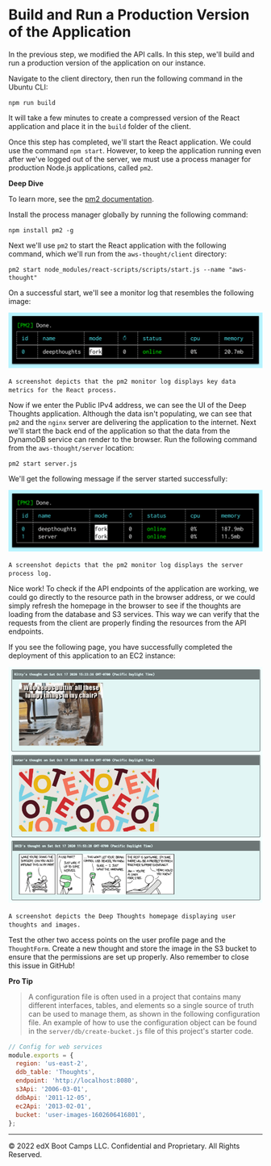 # Build and Run a Production Version of the Application

In the previous step, we modified the API calls. In this step, we'll build and run a production version of the application on our instance.

Navigate to the client directory, then run the following command in the Ubuntu CLI:

```console
npm run build
```

It will take a few minutes to create a compressed version of the React application and place it in the `build` folder of the client.

Once this step has completed, we'll start the React application. We could use the command `npm start`. However, to keep the application running even after we've logged out of the server, we must use a process manager for production Node.js applications, called `pm2`.

**Deep Dive**

To learn more, see the [pm2 documentation](https://pm2.keymetrics.io/docs/usage/pm2-doc-single-page/).

Install the process manager globally by running the following command:

```console
npm install pm2 -g
```

Next we'll use `pm2` to start the React application with the following command, which we'll run from the `aws-thought/client` directory:

```console
pm2 start node_modules/react-scripts/scripts/start.js --name "aws-thought"
```

On a successful start, we'll see a monitor log that resembles the following image:

![](../Images/1400-pm2-react.png)

`A screenshot depicts that the pm2 monitor log displays key data metrics for the React process.`

Now if we enter the Public IPv4 address, we can see the UI of the Deep Thoughts application. Although the data isn't populating, we can see that `pm2` and the `nginx` server are delivering the application to the internet. Next we'll start the back end of the application so that the data from the DynamoDB service can render to the browser. Run the following command from the `aws-thought/server` location:

```console
pm2 start server.js
```

We'll get the following message if the server started successfully:

![](../Images/1500-pm2-server.png)

`A screenshot depicts that the pm2 monitor log displays the server process log.`

Nice work! To check if the API endpoints of the application are working, we could go directly to the resource path in the browser address, or we could simply refresh the homepage in the browser to see if the thoughts are loading from the database and S3 services. This way we can verify that the requests from the client are properly finding the resources from the API endpoints.

If you see the following page, you have successfully completed the deployment of this application to an EC2 instance:

![](../Images/1600-final-thoughts.png)

`A screenshot depicts the Deep Thoughts homepage displaying user thoughts and images.`

Test the other two access points on the user profile page and the `ThoughtForm`. Create a new thought and store the image in the S3 bucket to ensure that the permissions are set up properly. Also remember to close this issue in GitHub!

**Pro Tip**

> A configuration file is often used in a project that contains many different interfaces, tables, and elements so a single source of truth can be used to manage them, as shown in the following configuration file. An example of how to use the configuration object can be found in the `server/db/create-bucket.js` file of this project's starter code.

```js
// Config for web services
module.exports = {
  region: 'us-east-2',
  ddb_table: 'Thoughts',
  endpoint: 'http://localhost:8080',
  s3Api: '2006-03-01',
  ddbApi: '2011-12-05',
  ec2Api: '2013-02-01',
  bucket: 'user-images-1602606416801',
};
```

---
© 2022 edX Boot Camps LLC. Confidential and Proprietary. All Rights Reserved.